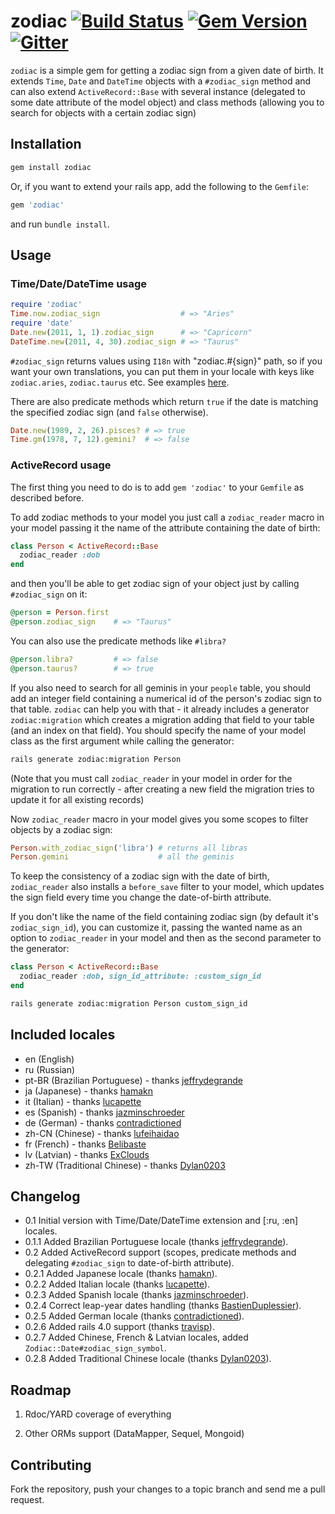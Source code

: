 # zodiac [![Build Status](https://travis-ci.org/7even/zodiac.svg?branch=master)](http://travis-ci.org/7even/zodiac) [![Gem Version](https://badge.fury.io/rb/zodiac.svg)](https://badge.fury.io/rb/zodiac) [![Gitter](https://badges.gitter.im/7even/zodiac.svg)](https://gitter.im/7even/zodiac)

`zodiac` is a simple gem for getting a zodiac sign from a given date of birth. It extends `Time`, `Date` and `DateTime` objects with a `#zodiac_sign` method and can also extend `ActiveRecord::Base` with several instance (delegated to some date attribute of the model object) and class methods (allowing you to search for objects with a certain zodiac sign)

## Installation

``` bash
gem install zodiac
```

Or, if you want to extend your rails app, add the following to the `Gemfile`:

``` ruby
gem 'zodiac'
```

and run `bundle install`.

## Usage

### Time/Date/DateTime usage

``` ruby
require 'zodiac'
Time.now.zodiac_sign                  # => "Aries"
require 'date'
Date.new(2011, 1, 1).zodiac_sign      # => "Capricorn"
DateTime.new(2011, 4, 30).zodiac_sign # => "Taurus"
```

`#zodiac_sign` returns values using `I18n` with "zodiac.#{sign}" path, so if you want your own translations, you can put them in your locale with keys like `zodiac.aries`, `zodiac.taurus` etc. See examples [here](http://github.com/7even/zodiac/blob/master/lib/locales/en.yml).

There are also predicate methods which return `true` if the date is matching the specified zodiac sign (and `false` otherwise).

``` ruby
Date.new(1989, 2, 26).pisces? # => true
Time.gm(1978, 7, 12).gemini?  # => false
```

### ActiveRecord usage

The first thing you need to do is to add `gem 'zodiac'` to your `Gemfile` as described before.

To add zodiac methods to your model you just call a `zodiac_reader` macro in your model passing it the name of the attribute containing the date of birth:

``` ruby
class Person < ActiveRecord::Base
  zodiac_reader :dob
end
```

and then you'll be able to get zodiac sign of your object just by calling `#zodiac_sign` on it:

``` ruby
@person = Person.first
@person.zodiac_sign    # => "Taurus"
```

You can also use the predicate methods like `#libra?`

``` ruby
@person.libra?         # => false
@person.taurus?        # => true
```

If you also need to search for all geminis in your `people` table, you should add an integer field containing a numerical id of the person's zodiac sign to that table. `zodiac` can help you with that - it already includes a generator `zodiac:migration` which creates a migration adding that field to your table (and an index on that field). You should specify the name of your model class as the first argument while calling the generator:

``` bash
rails generate zodiac:migration Person
```

(Note that you must call `zodiac_reader` in your model in order for the migration to run correctly - after creating a new field the migration tries to update it for all existing records)

Now `zodiac_reader` macro in your model gives you some scopes to filter objects by a zodiac sign:

``` ruby
Person.with_zodiac_sign('libra') # returns all libras
Person.gemini                    # all the geminis
```

To keep the consistency of a zodiac sign with the date of birth, `zodiac_reader` also installs a `before_save` filter to your model, which updates the sign field every time you change the date-of-birth attribute.

If you don't like the name of the field containing zodiac sign (by default it's `zodiac_sign_id`), you can customize it, passing the wanted name as an option to `zodiac_reader` in your model and then as the second parameter to the generator:

``` ruby
class Person < ActiveRecord::Base
  zodiac_reader :dob, sign_id_attribute: :custom_sign_id
end
```

``` bash
rails generate zodiac:migration Person custom_sign_id
```

## Included locales

* en (English)
* ru (Russian)
* pt-BR (Brazilian Portuguese) - thanks [jeffrydegrande](https://github.com/jeffrydegrande)
* ja (Japanese) - thanks [hamakn](https://github.com/hamakn)
* it (Italian) - thanks [lucapette](https://github.com/lucapette)
* es (Spanish) - thanks [jazminschroeder](https://github.com/jazminschroeder)
* de (German) - thanks [contradictioned](https://github.com/contradictioned)
* zh-CN (Chinese) - thanks [lufeihaidao](https://github.com/lufeihaidao)
* fr (French) - thanks [Belibaste](https://github.com/Belibaste)
* lv (Latvian) - thanks [ExClouds](https://github.com/ExClouds)
* zh-TW (Traditional Chinese) - thanks [Dylan0203](https://github.com/Dylan0203)

## Changelog

* 0.1 Initial version with Time/Date/DateTime extension and [:ru, :en] locales.
* 0.1.1 Added Brazilian Portuguese locale (thanks [jeffrydegrande](https://github.com/jeffrydegrande)).
* 0.2 Added ActiveRecord support (scopes, predicate methods and delegating `#zodiac_sign` to date-of-birth attribute).
* 0.2.1 Added Japanese locale (thanks [hamakn](https://github.com/hamakn)).
* 0.2.2 Added Italian locale (thanks [lucapette](https://github.com/lucapette)).
* 0.2.3 Added Spanish locale (thanks [jazminschroeder](https://github.com/jazminschroeder)).
* 0.2.4 Correct leap-year dates handling (thanks [BastienDuplessier](https://github.com/BastienDuplessier)).
* 0.2.5 Added German locale (thanks [contradictioned](https://github.com/contradictioned)).
* 0.2.6 Added rails 4.0 support (thanks [travisp](https://github.com/travisp)).
* 0.2.7 Added Chinese, French & Latvian locales, added `Zodiac::Date#zodiac_sign_symbol`.
* 0.2.8 Added Traditional Chinese locale (thanks [Dylan0203](https://github.com/Dylan0203)).

## Roadmap

1. Rdoc/YARD coverage of everything

2. Other ORMs support (DataMapper, Sequel, Mongoid)

## Contributing

Fork the repository, push your changes to a topic branch and send me a pull request.
